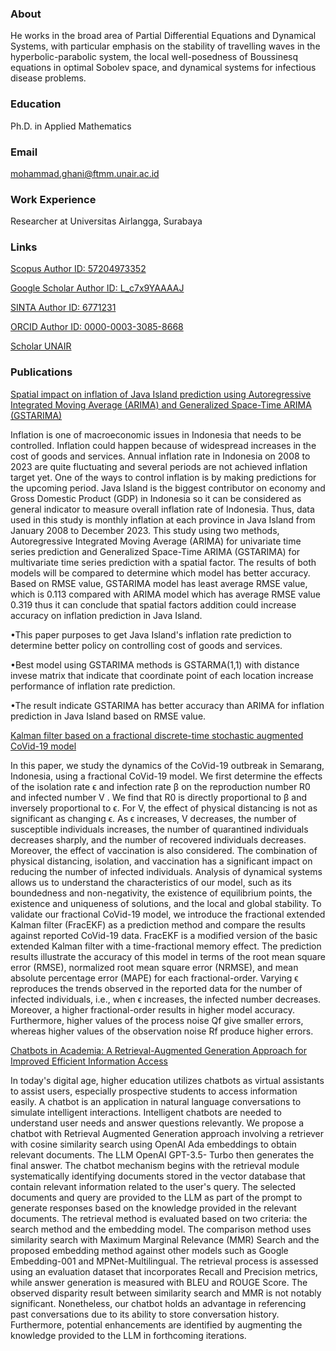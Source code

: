 ### About 
He works in the broad area of Partial Differential Equations and Dynamical Systems, with particular emphasis on the stability of travelling waves in the hyperbolic-parabolic system, the local well-posedness of Boussinesq equations in optimal Sobolev space, and dynamical systems for infectious disease problems.

### Education
Ph.D. in Applied Mathematics

### Email
mohammad.ghani@ftmm.unair.ac.id

### Work Experience
Researcher at Universitas Airlangga, Surabaya

### Links
<a href="https://www.scopus.com/authid/detail.uri?authorId=57204973352" target="_blank">Scopus Author ID: 57204973352</a>

<a href="https://scholar.google.com/citations?user=L_c7x9YAAAAJ&hl=id&authuser=3" target="_blank">Google Scholar Author ID: L_c7x9YAAAAJ</a>

<a href="https://sinta.kemdikbud.go.id/authors/profile/6771231" target="_blank">SINTA Author ID: 6771231</a>

<a href="https://orcid.org/0000-0003-3085-8668" target="_blank">ORCID Author ID: 0000-0003-3085-8668</a>

<a href="https://scholar.unair.ac.id/en/persons/mohammad-ghani" target="_blank">Scholar UNAIR</a>

### Publications
<a href="https://www.sciencedirect.com/science/article/pii/S2215016124003194" target="_blank">Spatial impact on inflation of Java Island prediction using Autoregressive Integrated Moving Average (ARIMA) and Generalized Space-Time ARIMA (GSTARIMA)</a>

Inflation is one of macroeconomic issues in Indonesia that needs to be controlled. Inflation could happen because of widespread increases in the cost of goods and services. Annual inflation rate in Indonesia on 2008 to 2023 are quite fluctuating and several periods are not achieved inflation target yet. One of the ways to control inflation is by making predictions for the upcoming period. Java Island is the biggest contributor on economy and Gross Domestic Product (GDP) in Indonesia so it can be considered as general indicator to measure overall inflation rate of Indonesia. Thus, data used in this study is monthly inflation at each province in Java Island from January 2008 to December 2023. This study using two methods, Autoregressive Integrated Moving Average (ARIMA) for univariate time series prediction and Generalized Space-Time ARIMA (GSTARIMA) for multivariate time series prediction with a spatial factor. The results of both models will be compared to determine which model has better accuracy. Based on RMSE value, GSTARIMA model has least average RMSE value, which is 0.113 compared with ARIMA model which has average RMSE value 0.319 thus it can conclude that spatial factors addition could increase accuracy on inflation prediction in Java Island.

•This paper purposes to get Java Island's inflation rate prediction to determine better policy on controlling cost of goods and services.

•Best model using GSTARIMA methods is GSTARMA(1,1) with distance invese matrix that indicate that coordinate point of each location increase performance of inflation rate prediction.

•The result indicate GSTARIMA has better accuracy than ARIMA for inflation prediction in Java Island based on RMSE value.

<a href="https://doi.org/10.1016/j.jobb.2024.04.001" target="_blank">Kalman filter based on a fractional discrete-time stochastic augmented CoVid-19 model</a>

In this paper, we study the dynamics of the CoVid-19 outbreak in Semarang, Indonesia, using a fractional CoVid-19 model. We first determine the effects of the isolation rate ϵ and infection rate β on the reproduction number R0 and infected number V . We find that R0 is directly proportional to β and inversely proportional to ϵ. For V, the effect of physical distancing is not as significant as changing ϵ. As ϵ increases, V decreases, the number of susceptible individuals increases, the number of quarantined individuals decreases sharply, and the number of recovered individuals decreases. Moreover, the effect of vaccination is also considered. The combination of physical distancing, isolation, and vaccination has a significant impact on reducing the number of infected individuals. Analysis of dynamical systems allows us to understand the characteristics of our model, such as its boundedness and non-negativity, the existence of equilibrium points, the existence and uniqueness of solutions, and the local and global stability. To validate our fractional CoVid-19 model, we introduce the fractional extended Kalman filter (FracEKF) as a prediction method and compare the results against reported CoVid-19 data. FracEKF is a modified version of the basic extended Kalman filter with a time-fractional memory effect. The prediction results illustrate the accuracy of this model in terms of the root mean square error (RMSE), normalized root mean square error (NRMSE), and mean absolute percentage error (MAPE) for each fractional-order. Varying ϵ reproduces the trends observed in the reported data for the number of infected individuals, i.e., when ϵ increases, the infected number decreases. Moreover, a higher fractional-order results in higher model accuracy. Furthermore, higher values of the process noise Qf give smaller errors, whereas higher values of the observation noise Rf produce higher errors.

<a href="https://doi.org/10.1109/KST61284.2024.10499652" target="_blank">Chatbots in Academia: A Retrieval-Augmented Generation Approach for Improved Efficient Information Access</a>

In today's digital age, higher education utilizes chatbots as virtual assistants to assist users, especially prospective students to access information easily. A chatbot is an application in natural language conversations to simulate intelligent interactions. Intelligent chatbots are needed to understand user needs and answer questions relevantly. We propose a chatbot with Retrieval Augmented Generation approach involving a retriever with cosine similarity search using OpenAI Ada embeddings to obtain relevant documents. The LLM OpenAI GPT-3.5- Turbo then generates the final answer. The chatbot mechanism begins with the retrieval module systematically identifying documents stored in the vector database that contain relevant information related to the user's query. The selected documents and query are provided to the LLM as part of the prompt to generate responses based on the knowledge provided in the relevant documents. The retrieval method is evaluated based on two criteria: the search method and the embedding model. The comparison method uses similarity search with Maximum Marginal Relevance (MMR) Search and the proposed embedding method against other models such as Google Embedding-001 and MPNet-Multilingual. The retrieval process is assessed using an evaluation dataset that incorporates Recall and Precision metrics, while answer generation is measured with BLEU and ROUGE Score. The observed disparity result between similarity search and MMR is not notably significant. Nonetheless, our chatbot holds an advantage in referencing past conversations due to its ability to store conversation history. Furthermore, potential enhancements are identified by augmenting the knowledge provided to the LLM in forthcoming iterations.
